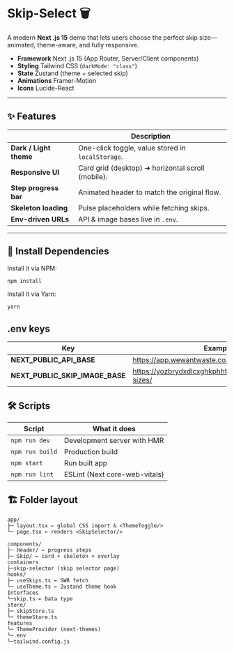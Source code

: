 # Skip-Select 🗑️

A modern **Next .js 15** demo that lets users choose the perfect skip size—animated, theme-aware, and fully responsive.

* **Framework**  Next .js 15 (App Router, Server/Client components)
* **Styling**    Tailwind CSS (`darkMode: "class"`)
* **State**      Zustand (theme + selected skip)
* **Animations** Framer-Motion
* **Icons**      Lucide-React

---

## ✨ Features

|             | Description |
| ----------- | ----------- |
| **Dark / Light theme** | One-click toggle, value stored in `localStorage`. |
| **Responsive UI** | Card grid (desktop) ➜ horizontal scroll (mobile). |
| **Step progress bar** | Animated header to match the original flow. |
| **Skeleton loading** | Pulse placeholders while fetching skips. |
| **Env-driven URLs** | API & image bases live in `.env`. |

---

## 🔧 Install Dependencies
Install it via NPM:

```bash
npm install
```

Install it via Yarn:

```bash
yarn
```

## .env keys
| Key | Example |
| ----------- | ----------- 
**NEXT_PUBLIC_API_BASE** | https://app.wewantwaste.co.uk/api
**NEXT_PUBLIC_SKIP_IMAGE_BASE** | https://yozbrydxdlcxghkphhtq.supabase.co/…/skip-sizes/

## 🛠️ Scripts

| Script           | What it does                  |
| ---------------- | ----------------------------- |
| `npm run dev`    | Development server with HMR   |
| `npm run build`  | Production build              |
| `npm start`      | Run built app                 |
| `npm run lint`   | ESLint (Next core-web-vitals) |


## 🏗️ Folder layout

```
app/
├─ layout.tsx ← global CSS import & <ThemeToggle/>
└─ page.tsx ← renders <SkipSelector/>

components/
├─ Header/ ← progress steps
├─ Skip/ ← card + skeleton + overlay
containers
├─skip-selector (skip selector page)
hooks/
├─ useSkips.ts ← SWR fetch
└─ useTheme.ts ← Zustand theme hook
Interfaces
└─skip.ts ← Data type
store/
├─ skipStore.ts
└─ themeStore.ts
features
└─ ThemeProvider (next-themes)
└─.env
└─tailwind.config.js


